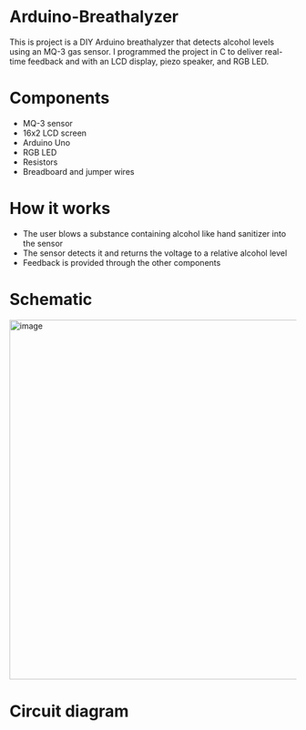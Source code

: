 # Arduino-Breathalyzer
This is project is a DIY Arduino breathalyzer that detects alcohol levels using an MQ-3 gas sensor. I programmed the project in C to deliver real-time feedback and with an LCD display, piezo speaker, and RGB LED. 
# Components
  * MQ-3 sensor
  * 16x2 LCD screen
  * Arduino Uno
  * RGB LED
  * Resistors
  * Breadboard and jumper wires

# How it works
  * The user blows a substance containing alcohol like hand sanitizer into the sensor
  * The sensor detects it and returns the voltage to a relative alcohol level
  * Feedback is provided through the other components 
# Schematic

<img width="816" height="632" alt="image" src="https://github.com/user-attachments/assets/5a0ff147-9d99-4382-9198-12ff1ecc91b4" />

# Circuit diagram


